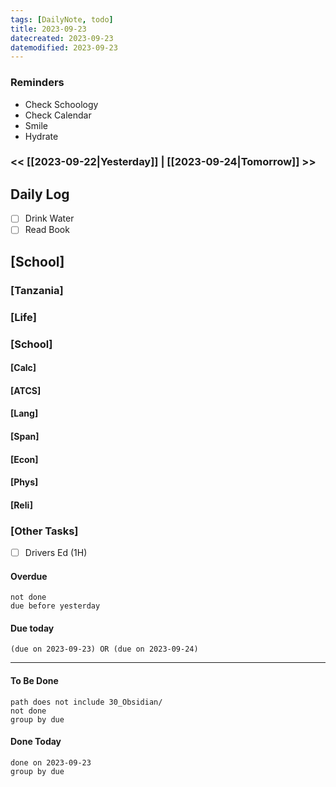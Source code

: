 ```yaml
---
tags: [DailyNote, todo]
title: 2023-09-23
datecreated: 2023-09-23
datemodified: 2023-09-23
---
```


### Reminders
- Check Schoology
- Check Calendar
- Smile
- Hydrate

### << [[2023-09-22|Yesterday]] | [[2023-09-24|Tomorrow]] >>

## Daily Log

- [ ] Drink Water
- [ ] Read Book

## [School]

### [Tanzania]

### [Life]

### [School]

#### [Calc]

#### [ATCS]

#### [Lang]

#### [Span]

#### [Econ]

#### [Phys]

#### [Reli]


### [Other Tasks]

- [ ] Drivers Ed (1H)

#### Overdue
```tasks
not done
due before yesterday
```
#### Due today

```tasks
(due on 2023-09-23) OR (due on 2023-09-24) 

```
---
#### To Be Done

```tasks
path does not include 30_Obsidian/
not done
group by due
```

#### Done Today

```tasks
done on 2023-09-23
group by due
```